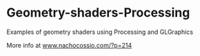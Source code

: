 Geometry-shaders-Processing
===========================

Examples of geometry shaders using Processing and GLGraphics

More info at www.nachocossio.com/?p=214
